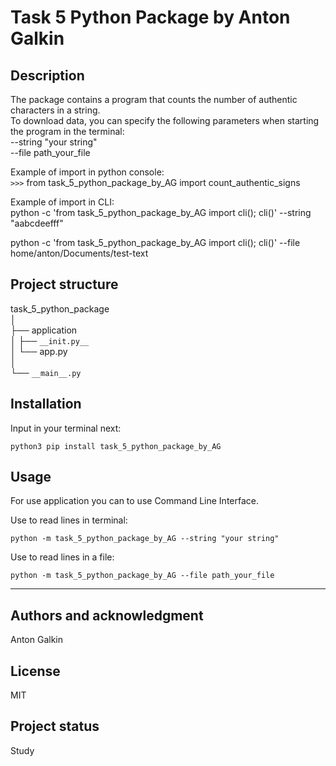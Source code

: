 # Task 5 Python Package by Anton Galkin



## Description

The package contains a program that counts the number of authentic characters in a string.<br/>
To download data, you can specify the following parameters
when starting the program in the terminal: <br/>
  --string "your string" <br/>
  --file path_your_file <br/>

Example of import in python console:<br/>
  `>>>` from task_5_python_package_by_AG import count_authentic_signs

Example of import in CLI:<br/>
  python -c 'from task_5_python_package_by_AG import cli(); cli()' --string "aabcdeefff"<br/>

  python -c 'from task_5_python_package_by_AG import cli(); cli()' --file home/anton/Documents/test-text

## Project structure

task_5_python_package <br/>
│ <br/>
├── application <br/>
│ ├── `__init.py__` <br/>
│ └── app.py <br/>
│<br/>
└── `__main__.py` <br/>

## Installation

Input in your terminal next:
```
python3 pip install task_5_python_package_by_AG
```

## Usage

For use application you can to use Command Line Interface.

Use to read lines in terminal:
```
python -m task_5_python_package_by_AG --string "your string"
```

Use to read lines in a file:
```
python -m task_5_python_package_by_AG --file path_your_file
```

***

## Authors and acknowledgment
Anton Galkin

## License
MIT

## Project status
Study
